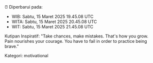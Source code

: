 ⏰ Diperbarui pada:
- WIB: Sabtu, 15 Maret 2025 19.45.08 UTC
- WITA: Sabtu, 15 Maret 2025 20.45.08 UTC
- WIT: Sabtu, 15 Maret 2025 21.45.08 UTC

Kutipan Inspiratif:
"Take chances, make mistakes. That's how you grow. Pain nourishes your courage. You have to fail in order to practice being brave."


Kategori: motivational

